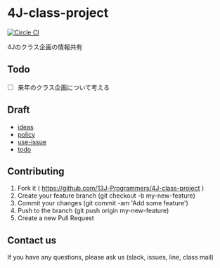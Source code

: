 
4J-class-project
================

[![Circle CI](https://circleci.com/gh/13J-Programmers/4J-class-project.svg?style=shield&circle-token=2a94d13b8aebecfcff2b83ed3db40b67c24345bc)](https://circleci.com/gh/13J-Programmers/4J-class-project)

4Jのクラス企画の情報共有

<!-- [js-game](http://13j-programmers.github.io/4J-class-project/) -->


Todo
----

- [ ] 来年のクラス企画について考える

Draft
-----
<!-- クラス企画の設計 -->

- [ideas](https://github.com/13J-Programmers/4J-class-project/blob/master/doc/ideas.md)
- [policy](https://github.com/13J-Programmers/4J-class-project/blob/master/doc/policy.md)
- [use-issue](https://github.com/13J-Programmers/4J-class-project/blob/master/doc/use-issue.md)
- [todo](https://github.com/13J-Programmers/4J-class-project/blob/master/doc/TODO.md)



Contributing
------------

1. Fork it ( https://github.com/13J-Programmers/4J-class-project )
2. Create your feature branch (git checkout -b my-new-feature)
3. Commit your changes (git commit -am 'Add some feature')
4. Push to the branch (git push origin my-new-feature)
5. Create a new Pull Request

Contact us
----------

If you have any questions, please ask us (slack, issues, line, class mail)
